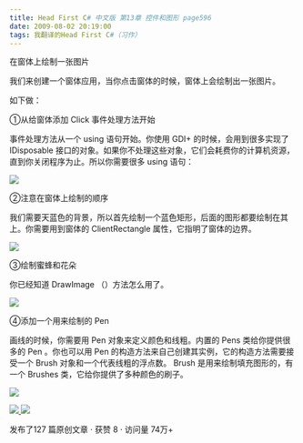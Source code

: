 ```yaml
---
title: Head First C# 中文版 第13章 控件和图形 page596
date: 2009-08-02 20:19:00
tags: 我翻译的Head First C#（习作）
---
```

在窗体上绘制一张图片

  

我们来创建一个窗体应用，当你点击窗体的时候，窗体上会绘制出一张图片。

  

如下做：

  

①从给窗体添加  Click  事件处理方法开始

  

事件处理方法从一个  using  语句开始。你使用  GDI+  的时候，会用到很多实现了  IDisposable
接口的对象。如果你不处理这些对象，它们会耗费你的计算机资源，直到你关闭程序为止。所以你需要很多  using  语句：

  

![](https://p-blog.csdn.net/images/p_blog_csdn_net/cuipengfei1/EntryImages/20090802/2009-08-02_20-02-22.jpg)

②注意在窗体上绘制的顺序

  

我们需要天蓝色的背景，所以首先绘制一个蓝色矩形，后面的图形都要绘制在其上。你需要用到窗体的  ClientRectangle  属性，它指明了窗体的边界。

  

![](https://p-blog.csdn.net/images/p_blog_csdn_net/cuipengfei1/EntryImages/20090802/2009-08-02_20-12-11.jpg)

③绘制蜜蜂和花朵

  

你已经知道  DrawImage  （）方法怎么用了。

  

![](https://p-blog.csdn.net/images/p_blog_csdn_net/cuipengfei1/EntryImages/20090802/2009-08-02_20-13-58.jpg)

④添加一个用来绘制的  Pen

  

画线的时候，你需要用  Pen  对象来定义颜色和线粗。内置的  Pens  类给你提供很多的  Pen  。你也可以用  Pen
的构造方法来自己创建其实例，它的构造方法需要接受一个  Brush  对象和一个代表线粗的浮点数。  Brush  是用来绘制填充图形的，有一个
Brushes  类，它给你提供了多种颜色的刷子。

  

![](https://p-blog.csdn.net/images/p_blog_csdn_net/cuipengfei1/EntryImages/20090802/2009-08-02_20-18-07.jpg)



[ ![](https://profile.csdnimg.cn/5/2/5/3_cuipengfei1)
![](https://g.csdnimg.cn/static/user-reg-year/1x/11.png)
](https://blog.csdn.net/cuipengfei1)



发布了127 篇原创文章  ·  获赞 8  ·  访问量 74万+


